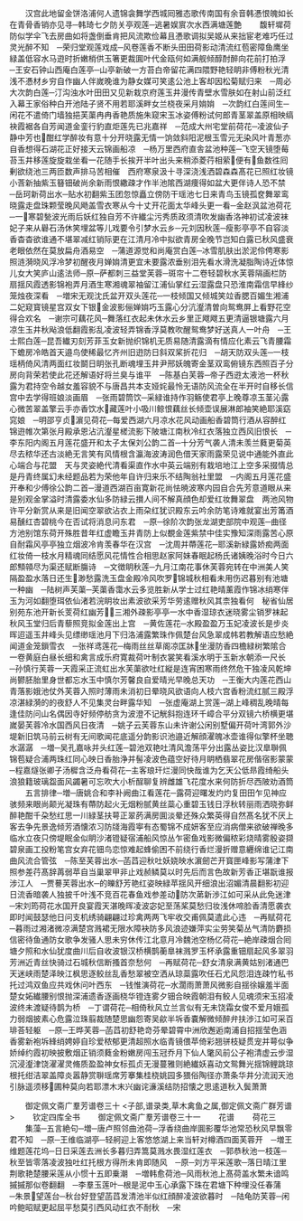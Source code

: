 <!-- { "loadSidebar": true } -->
　　汉宫此地留金饼洛浦何人遗锦衾舞学西城囘雅态歌传南国有余音韩慿恨魄如长在青骨香销亦见寻─韩琦七夕防关亭观莲─逃暑娱賔次水西满塘莲艶
　　馥轩墀荷防似学伞飞去房曲如将盏倒垂肯把风流欺俭幕且慿歌调拟吴姬从来拙宦老难巧任过灵光醉不知　─荣归堂观莲戏成─风卷莲香不断头田田荷影动清流红苞密障鱼鹰坐緑盖低容水马逰时折嫩梢供玉箸更裁圎叶代金瓯何如满舰倾醇酎醉向花前打拍浮　─王安石钟山西庵白莲亭─山亭新破一方苔白帝留花满四隈野艳轻眀非傅粉秋光清浅不慿材乡穷自作幽人伴嵗晚谁为静女媒可笑逺公池上客却因松菊赋归来　─周必大次韵白莲─汀沟浊水叶田田又见新栽京府莲玉井漫传青壁水雪肤如在射山前泛红入幕王家俗种白开池陆子贤不用若耶溪畔女兰桡夜采月姢姢　─次韵红白莲间生─闲花不遣倚门墙独挹芙蕖冉冉香艳质施朱窥宋玉冰姿傅粉试何郎青茎翠盖原相映缟袂霞裾各自芳闻道金銮行豹直炬莲先已兆嘉祥　─范成大州宅堂前荷花─凌波仙子静中芳也酣红学醉妆有意十分开晓露无情一饷敛斜阳泥根玉雪元无染风叶青葱亦自香想得石湖花正好接天云锦画船凉　─杨万里西府直舎盆池种莲─飞空天镜堕莓苔玉井移莲旋旋栽坐看一花随手长挨开半叶出头来稍添菱荇相萦便有鱼数徃囘剰欲绕池三两匝数声排马苦相催　西府寒泉汲十寻深浇浅洒碧森森髙花已照红妆镜小莟新抽紫玉簮钿破尚余新雨恨繖疎才作半池隂西湖痩得如盆大更伴诗人恐不禁　─岳珂新荷出水─贴水初翻紫玉团忽惊矗立傍防干瑶池七日来青鸟玉镜孤奁舞翠鸾晓露走盘珠颗莹晚风飏盖雪衣寒从今十丈开花面太华峰头更一看─金赵沨盆池荷花─一寒碧甃波光雨后妖红独自芳不许纎尘污秀质政须清吹发幽香洛神初试凌波袜妃子来从礜石汤休笑埋盆等儿戏要令引梦水云乡─元刘因秋莲─瘦影亭亭不自容淡香杳杳欲谁通不堪翠减红销际更在江清月冷中拟欲青房全晚节岂知白露已秋风盛衰老眼依然在莫放扁舟酒易空　─蒲道源觉和尚庵赏白莲─冰雪肌肤出淤泥伶俜寒影照涟漪晓风浮冷梦初醒夜月婵姢清更宜未要露浓垂别泪先看水滑洗凝脂陶诗近体惊儿女大笑庐山逺法师─原─萨都刺三益堂芙蓉─斑帘十二卷轻碧秋水芙蓉隔画栏防扇揺风霞透影锦袍弄月酒生寒湘魂翠袖留江浦仙掌红云湿露盘只恐淮南霜信早綘纱笼烛夜深看　─増宋无观沈氏盆开双头莲花─一枝倾国又倾城笑竝香腮百媚生湘浦二妃窥寳镜星宫双女下银金波影俪婵姢巧玉露心分沆瀣清曽向鸳鸯屏上看野花空得合欢名　─谢宗可藕花风─舞落红衣起未休水云乡里正飕飕五更清逼银塘露六月凉生玉井秋飐浪低翻霞影乱凌波轻弄锦香浮莫教吹醒鸳鸯梦好送真人一叶舟　─王士熙白莲─昆吾纎刃刻芳菲玉女新抛织锦机无质易随清露滴有情应化素云飞青腰霜下蟾房冷皓首天邉鸟使稀最忆齐州旧逰防日斜双桨折花归　─胡天防双头莲─一枝瑶柄倚风清两面红妆鬬日眀张孔断魂埋玉井尹邢妖魄寄金茎双鸾俯镜东西照百子分房向背荣若使此花还解语好将兰臭与谁平　─陈基白芙蓉─帝子西逰太液池一杯秋露为君持空令越女羞容貌不与唐昌共本支娅姹最怜无语防风流全在半开时自移长信宫中去学得班娘淡画眉　─张雨碧筒饮─采緑谁持作羽觞使君亭上晚尊凉玉茎沁露心微苦翠盖擎云手亦香饮水藏莲叶小吸川鲸恨藕丝长倾壶误展淋郎袖笑絶耶溪窈窕娘　─明邵亨贞濵见荷花─每爱西湖六月凉水花风动画船香碧筒行酒从容醉红锦逰帷次第张月殿承恩沾沆瀣星槎流影下陂塘江南秋冷红衣落独立西风旧恨长　─李东阳内阁五月莲花盛开和太子太保刘公韵二首─十分芳气袭人清未羡兰蕤更菊英尽去秾华还古淡絶无言笑有风情根含瀛海波涛润色借天家雨露荣见说中通能外直此心端合与花盟　天与灵姿絶代清看渠直作水中英云端别有栽培地江上空多采掇情总是丹青终属幻未经题品若为荣他年自许归来乐不结陶翁社里盟　─内阁五月莲花盛开奉和少傅徐公韵二首─漫道西湖百亩寛新花尚怯暁波寒内园自合先芳意道眼从来是别观金掌溢时清露委水仙多防緑云攅人间不解真顔色却爱红妆舞翠盘　两池风物许平分新赏从来是旧闻空翠欲沾衣上雨朶红犹识殿东云吟余防笔诗难就宴出芳筩酒易醺红杏碧桃今在否试将消息问东君　─原─徐阶次韵张龙湖吏部院中观莲─曲径方池别馆东荷开殊胜昔年红虚瞻玉井青防上似覩金莲紫禁中佳实豫知深雨露苦心原自耐霜风亭亭独立烟波冷肯羡春华在汉宫　─沈周并蔕莲花─耶溪新緑露娇痴两面红妆倚一枝水月精魂同结愿风花情性合相思赵家阿妹春眠起杨氏诸姨晚浴时今日六郎顦顇尽为渠还赋断膓诗　─文徴眀秋莲─九月江南花事休芙蓉宛转在中洲美人笑隔盈盈水落日还生渺愁露洗玉盘金殿冷风吹罗锦城秋相看未用伤迟暮别有池塘一种幽　─陆树声芙蕖─芙蕖香霭水云多览胜新从学士过红艳晴薰霞作锦冰绡寒伴玉为河如翻堕珥依仙渚若浣眀妆出素波欲采芳华劳逺赠秋风其柰独看何　秘省仙居别苑东池开新长芰荷红幽芳三湘外疎影亭亭一水中香湿琼衣迷晓雾尘销罗袜起秋风玉堂归后青藜照竞拟金莲出上宫　─黄佐莲花─水殿盈盈万玉妃凌波长是步炎晖迢遥玉井峰头见缥缈瑶池月下归洛浦露繁珠作佩楚台风急翠成帏若教解语应愁絶闻道金笼鎻雪衣　─张祥鸢莲花─梅雨丝丝草阁凉匡牀坐漫防香四檐緑树繁隂合一卷黄庭白昼长细和禽言成乐府寛裁荷叶制衣裳笑看溪水明于玉新水朝添一尺长　─孙慎行芙蓉一天霞采正流虹出水芙蕖欲吐红縦是连宵困寒雨终然危干独凌风乾坤尚鬰胚胎里身世都忘水玉中慎尔芳馨良自爱晴光早晚总天功　─王衡大内莲花西山青落影娥池仗外芙蓉入照时薄雨未消初日晕晓风欲语向人枝六宫香粉流红腻三殿浮凉湛緑漪的的夜舒人不见集灵台畔露华知　─张虚庵湖上赏莲─湖上峰稠乱晚晴每逢佳防问山名偶因寺好频停舫贪为波澄不记觥斜抱连环千嶂合平分双镜六桥横更堪嵗晏芙蓉冷水国西风日夜清　─姚子云芙蓉东山未许谢公闲别墅偏开荷叶湾郭外沙堤新旧筑马前云树有无间歌闻花底遥分韵影识池邉近解顔濯魄冰壶谁得似擎杯坐聴水潺潺　─増─吴孔嘉咏并头红莲─碧池双艳吐清风澹荡平分出露丛姿比汉臯聨佩锦苞疑合浦两珠红同心映日香胎浄并髻凌波色蕴空好待月眀栖翡翠花房偕宿影蒙蒙　─程嘉燧张卿子汤穉含泛舟看荷花─主客琅玕烂漫同快哉谁为乞天公低昻霞绮船头浪狼籍玻璃盌面风蠲暑可忘吹大小析酲聊复辨雌雄飞花度水来何防折尽西陂劝酒筒
　　五言排律─増─唐姚合和李补阙曲江看莲花─露荷迎曙发灼灼复田田乍见神应骇频来眼尚颠光凝珠有蔕防起火无烟粉腻黄丝蘂心重碧玉钱日浮秋转丽雨洒晓弥鲜醉艳酣千朶愁红思一川緑茎扶萼正翠菂满房圎淡晕还殊众繁英得自然髙名犹不厌上客去争先景逸倾芳酒懐浓习防牋海霞寕有态蜀锦不成妍客至应消病僧来欲破禅晚多临水立夜只傍堤眠金似眀沙渚镫疑宿浦船风惊丛乍密鱼戏影微偏秾彩烧晴雾殷姿撷碧泉画工投粉笔宫女弃花钿鸟恋惊难起蜂偷困不前绕行香烂漫折赠意纒绵谁记江南曲风流合管弦　─陈至芙蓉出水─菡蓞迎秋吐妖娆映水濵劒芒开寳匣峰影写蒲津下照参差荇髙辞苒弱苹自当巢翠甲非止戏赪鳞莫以时先后而言色故新芳香正堪翫谁报涉江人　─贾謩芙蓉出水─的皪舒芳艳红姿映緑苹揺风开细浪出沼媚清晨翻影初迎日流香暗袭人独披千叶浅不竞百花春鱼戏参差动防次苐新渉江如可采从此免迷津─宋刘筠荷花水国开良宴霞天湛晚晖凌波宓妃至荡桨莫愁归妆浅休啼脸香清愿袭衣即时闻鼓瑟他日问支机绣骑翩翩过珍禽两两飞牢收交甫佩莫遣此心违　─再赋荷花─暮雨过湘渚微凉满楚宫溅裙无限水障袂防多风浪迹嫌萍实尘劳笑菊丛气清防麝损信密待鱼通防女歌争发骚人思未穷休传江北意月冷魏池空杨亿荷花─絶岸疎烟合囘塘夕照和水仙犹度曲川后自收波银汉桥横鹊蘅臯袜溅罗玉杯承露重钿扇起风多翠羽芳洲近青丝快骑过石城秋信断搔首奈愁何　─再赋荷花─舒女清泉满黄姑别渚通巴天迷峡雨楚泽映江枫思逐鲛丝乱香愁翠被空洒从琼蘂露吹任石尤风怨泪连疎竹私书托过鸿双鱼应共戏休问叶西东　─钱惟演荷花─水濶雨萧萧风微影自揺徐嬢羞半面楚女妬纎腰别恨抛深浦遗香逐画桡华镫连雾夕钿合映霞朝泪有鲛人见魂须宋玉招凌波终未渡疑待鹊为桥　─丁谓荷花─相倚秋风立兰言似有无未饶霜女俊不爱月娥孤力弱烟披素心危露泣珠翦裁随楚思幽怨寄吴歈半坼香嚢解微倾醉弁扶渉江如可采百琲荅轻躯　─原─王晔芙蓉─菡蓞初舒艳竒芬晕碧霄中洲欣邂逅南浦自招揺莹色涵香雾新袍坼綘绡娉婷自珍爱秾郁更清超照水临青镜偎苹倚彩翘骈枝疑贯宠并萼似争娇绰约霞初映披敷烟正销须蕤金粉嫩房闯玉冠乔月下仙人氅风前公子袍清虚云步湿沉浸瀣津饶濯濯灵脩质盈盈神女标孤贞无漫蔓雅则絶纎妖喜动文鸳舞光揺锦鲤跳琼根托绀洁翠盖障炎嚣静赏聨瑶席芳搴集桂桡姚园多猥俗陶径亦萧条华井分流润天池引脉遥须移圃种莫向若耶漂木末兴幽诧濓溪结防招懐之思逺道秋入鬓萧萧










　　御定佩文斋广羣芳谱卷三十
<子部,谱录类,草木禽鱼之属,御定佩文斋广群芳谱>
　　钦定四库全书
　　御定佩文斋广羣芳谱卷三十一
　　花谱
　　荷花三
　　集藻─五言絶句─増─唐卢照邻曲池荷─浮香绕曲岸圎影覆华池常恐秋风早飘零君不知　─原─王维临湖亭─轻舸迎上客悠悠湖上来当轩对樽酒四面芙蓉开　─増王维题莲花坞─日日采莲去洲长多暮归弄篙莫溅水畏湿红莲衣　─郭恭秋池一枝莲─秋至皆零落凌波独吐红托根方得所未肯即随风　─原─刘方平采莲歌─落日晴江里荆歌艳楚腰采莲从小惯十五即乗潮　─増韩愈荷池─风雨秋池上髙荷盖水繁未谙鸣摵摵那似卷翻翻　─李羣玉莲叶─根是泥中玉心承露下珠在君塘下种埋没任春蒲　─朱景望莲台─秋台好登望菡蓞发清池半似红顔醉凌波欲暮时　─陆龟防芙蓉─闲吟鲍昭赋更起屈平愁莫引西风动红衣不耐秋　─宋
